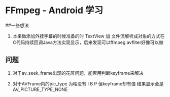 # FFmpeg - Android 学习

##一些想法
1. 本来做添加外挂字幕的时候准备的时 TextView 加 文件流解析成对象的方式在C代码持续回调Java方法实现显示，后来发现可以ffmpeg avfliter好像可以做
## 问题
1. 对于av_seek_frame出现的花屏问题，能否用判断keyframe来解决

2. 对于AVFrame内的pic_type 为啥没有 I B P 但keyframe却有值
   结果显示全是 AV_PICTURE_TYPE_NONE